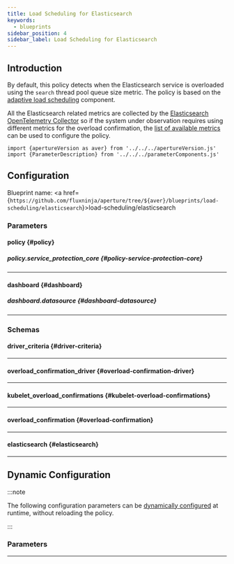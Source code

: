 ```yaml
---
title: Load Scheduling for Elasticsearch
keywords:
  - blueprints
sidebar_position: 4
sidebar_label: Load Scheduling for Elasticsearch
---
```


## Introduction

By default, this policy detects when the Elasticsearch service is overloaded
using the `search` thread pool queue size metric. The policy is based on the
[adaptive load scheduling](/reference/configuration/spec.md#adaptive-load-scheduler)
component.

All the Elasticsearch related metrics are collected by the
[Elasticsearch OpenTelemetry Collector](https://github.com/open-telemetry/opentelemetry-collector-contrib/tree/main/receiver/elasticsearchreceiver)
so if the system under observation requires using different metrics for the
overload confirmation, the
[list of available metrics](https://github.com/open-telemetry/opentelemetry-collector-contrib/blob/main/receiver/elasticsearchreceiver/metadata.yaml)
can be used to configure the policy.

<!-- Configuration Marker -->

```mdx-code-block
import {apertureVersion as aver} from '../../../apertureVersion.js'
import {ParameterDescription} from '../../../parameterComponents.js'
```

## Configuration

<!-- vale off -->

Blueprint name: <a
href={`https://github.com/fluxninja/aperture/tree/${aver}/blueprints/load-scheduling/elasticsearch`}>load-scheduling/elasticsearch</a>

<!-- vale on -->

### Parameters

<!-- vale off -->

#### policy {#policy}

<!-- vale on -->

<!-- vale off -->

<a id="policy-components"></a>

<ParameterDescription
    name='policy.components'
    description='List of additional circuit components.'
    type='Array of Object (aperture.spec.v1.Component)'
    reference='../../configuration/spec#component'
    value='[]'
/>

<!-- vale on -->

<!-- vale off -->

<a id="policy-policy-name"></a>

<ParameterDescription
    name='policy.policy_name'
    description='Name of the policy.'
    type='string'
    reference=''
    value='"__REQUIRED_FIELD__"'
/>

<!-- vale on -->

<!-- vale off -->

<a id="policy-resources"></a>

<ParameterDescription
    name='policy.resources'
    description='Additional resources.'
    type='Object (aperture.spec.v1.Resources)'
    reference='../../configuration/spec#resources'
    value='{"flow_control": {"classifiers": []}}'
/>

<!-- vale on -->

<!-- vale off -->

<a id="policy-promql-query"></a>

<ParameterDescription
    name='policy.promql_query'
    description='PromQL query to detect ElasticSearch overload.'
    type='string'
    reference=''
    value='"avg(avg_over_time(elasticsearch_node_thread_pool_tasks_queued{thread_pool_name=\"search\"}[30s]))"'
/>

<!-- vale on -->

<!-- vale off -->

<a id="policy-elasticsearch"></a>

<ParameterDescription
    name='policy.elasticsearch'
    description='Configuration for Elasticsearch OpenTelemetry receiver. Refer https://docs.fluxninja.com/integrations/metrics/elasticsearch for more information.'
    type='Object (elasticsearch)'
    reference='#elasticsearch'
    value='{"agent_group": "default", "endpoint": "__REQUIRED_FIELD__", "password": "__REQUIRED_FIELD__", "username": "__REQUIRED_FIELD__"}'
/>

<!-- vale on -->

<!-- vale off -->

##### policy.service_protection_core {#policy-service-protection-core}

<!-- vale on -->

<!-- vale off -->

<a id="policy-service-protection-core-dry-run"></a>

<ParameterDescription
    name='policy.service_protection_core.dry_run'
    description='Default configuration for setting dry run mode on Load Scheduler. In dry run mode, the Load Scheduler acts as a passthrough and does not throttle flows. This config can be updated at runtime without restarting the policy.'
    type='Boolean'
    reference=''
    value='false'
/>

<!-- vale on -->

<!-- vale off -->

<a id="policy-service-protection-core-kubelet-overload-confirmations"></a>

<ParameterDescription
    name='policy.service_protection_core.kubelet_overload_confirmations'
    description='Overload confirmation signals from kubelet.'
    type='Object (kubelet_overload_confirmations)'
    reference='#kubelet-overload-confirmations'
    value='{}'
/>

<!-- vale on -->

<!-- vale off -->

<a id="policy-service-protection-core-overload-confirmations"></a>

<ParameterDescription
    name='policy.service_protection_core.overload_confirmations'
    description='List of overload confirmation criteria. Load scheduler can throttle flows when all of the specified overload confirmation criteria are met.'
    type='Array of Object (overload_confirmation)'
    reference='#overload-confirmation'
    value='[]'
/>

<!-- vale on -->

<!-- vale off -->

<a id="policy-service-protection-core-range-driven-load-scheduler"></a>

<ParameterDescription
    name='policy.service_protection_core.range_driven_load_scheduler'
    description='Parameters for Range Throttling Strategy.'
    type='Object (aperture.spec.v1.RangeDrivenLoadSchedulerParameters)'
    reference='../../configuration/spec#range-driven-load-scheduler-parameters'
    value='{"alerter": {"alert_name": "Range Driven Load Throttling Event"}, "degree": "__REQUIRED_FIELD__", "high_watermark": "__REQUIRED_FIELD__", "load_scheduler": {"selectors": [{"control_point": "__REQUIRED_FIELD__", "service": "__REQUIRED_FIELD__"}]}, "low_watermark": "__REQUIRED_FIELD__"}'
/>

<!-- vale on -->

---

<!-- vale off -->

#### dashboard {#dashboard}

<!-- vale on -->

<!-- vale off -->

<a id="dashboard-extra-filters"></a>

<ParameterDescription
    name='dashboard.extra_filters'
    description='Additional filters to pass to each query to Grafana datasource.'
    type='Object (map[string]string)'
    reference='#map-string-string'
    value='{}'
/>

<!-- vale on -->

<!-- vale off -->

<a id="dashboard-refresh-interval"></a>

<ParameterDescription
    name='dashboard.refresh_interval'
    description='Refresh interval for dashboard panels.'
    type='string'
    reference=''
    value='"15s"'
/>

<!-- vale on -->

<!-- vale off -->

<a id="dashboard-time-from"></a>

<ParameterDescription
    name='dashboard.time_from'
    description='From time of dashboard.'
    type='string'
    reference=''
    value='"now-15m"'
/>

<!-- vale on -->

<!-- vale off -->

<a id="dashboard-time-to"></a>

<ParameterDescription
    name='dashboard.time_to'
    description='To time of dashboard.'
    type='string'
    reference=''
    value='"now"'
/>

<!-- vale on -->

<!-- vale off -->

<a id="dashboard-title"></a>

<ParameterDescription
    name='dashboard.title'
    description='Name of the main dashboard.'
    type='string'
    reference=''
    value='"Aperture Service Protection for Elasticsearch"'
/>

<!-- vale on -->

<!-- vale off -->

##### dashboard.datasource {#dashboard-datasource}

<!-- vale on -->

<!-- vale off -->

<a id="dashboard-datasource-filter-regex"></a>

<ParameterDescription
    name='dashboard.datasource.filter_regex'
    description='Datasource filter regex.'
    type='string'
    reference=''
    value='""'
/>

<!-- vale on -->

<!-- vale off -->

<a id="dashboard-datasource-name"></a>

<ParameterDescription
    name='dashboard.datasource.name'
    description='Datasource name.'
    type='string'
    reference=''
    value='"$datasource"'
/>

<!-- vale on -->

---

### Schemas

<!-- vale off -->

#### driver_criteria {#driver-criteria}

<!-- vale on -->

<!-- vale off -->

<a id="driver-criteria-enabled"></a>

<ParameterDescription
    name='enabled'
    description='Enables the driver.'
    type='Boolean'
    reference=''
    value='"__REQUIRED_FIELD__"'
/>

<!-- vale on -->

<!-- vale off -->

<a id="driver-criteria-threshold"></a>

<ParameterDescription
    name='threshold'
    description='Threshold for the driver.'
    type='Number (double)'
    reference=''
    value='"__REQUIRED_FIELD__"'
/>

<!-- vale on -->

---

<!-- vale off -->

#### overload_confirmation_driver {#overload-confirmation-driver}

<!-- vale on -->

<!-- vale off -->

<a id="overload-confirmation-driver-pod-cpu"></a>

<ParameterDescription
    name='pod_cpu'
    description='The driver for using CPU usage as overload confirmation.'
    type='Object (driver_criteria)'
    reference='#driver-criteria'
    value='{}'
/>

<!-- vale on -->

<!-- vale off -->

<a id="overload-confirmation-driver-pod-memory"></a>

<ParameterDescription
    name='pod_memory'
    description='The driver for using memory usage as overload confirmation.'
    type='Object (driver_criteria)'
    reference='#driver-criteria'
    value='{}'
/>

<!-- vale on -->

---

<!-- vale off -->

#### kubelet_overload_confirmations {#kubelet-overload-confirmations}

<!-- vale on -->

<!-- vale off -->

<a id="kubelet-overload-confirmations-criteria"></a>

<ParameterDescription
    name='criteria'
    description='Criteria for overload confirmation.'
    type='Object (overload_confirmation_driver)'
    reference='#overload-confirmation-driver'
    value='"__REQUIRED_FIELD__"'
/>

<!-- vale on -->

<!-- vale off -->

<a id="kubelet-overload-confirmations-infra-context"></a>

<ParameterDescription
    name='infra_context'
    description='Kubernetes selector for scraping metrics.'
    type='Object (aperture.spec.v1.KubernetesObjectSelector)'
    reference='../../configuration/spec#kubernetes-object-selector'
    value='"__REQUIRED_FIELD__"'
/>

<!-- vale on -->

---

<!-- vale off -->

#### overload_confirmation {#overload-confirmation}

<!-- vale on -->

<!-- vale off -->

<a id="overload-confirmation-operator"></a>

<ParameterDescription
    name='operator'
    description='The operator for the overload confirmation criteria. oneof: `gt | lt | gte | lte | eq | neq`'
    type='string'
    reference=''
    value='null'
/>

<!-- vale on -->

<!-- vale off -->

<a id="overload-confirmation-query-string"></a>

<ParameterDescription
    name='query_string'
    description='The Prometheus query to be run. Must return a scalar or a vector with a single element.'
    type='string'
    reference=''
    value='null'
/>

<!-- vale on -->

<!-- vale off -->

<a id="overload-confirmation-threshold"></a>

<ParameterDescription
    name='threshold'
    description='The threshold for the overload confirmation criteria.'
    type='Number (double)'
    reference=''
    value='null'
/>

<!-- vale on -->

---

<!-- vale off -->

#### elasticsearch {#elasticsearch}

<!-- vale on -->

<!-- vale off -->

<a id="elasticsearch-agent-group"></a>

<ParameterDescription
    name='agent_group'
    description='Name of the Aperture Agent group.'
    type='string'
    reference=''
    value='"default"'
/>

<!-- vale on -->

<!-- vale off -->

<a id="elasticsearch-collection-interval"></a>

<ParameterDescription
    name='collection_interval'
    description='This receiver collects metrics on an interval.'
    type='string'
    reference=''
    value='null'
/>

<!-- vale on -->

<!-- vale off -->

<a id="elasticsearch-endpoint"></a>

<ParameterDescription
    name='endpoint'
    description='Endpoint of the Elasticsearch.'
    type='string'
    reference=''
    value='"__REQUIRED_FIELD__"'
/>

<!-- vale on -->

<!-- vale off -->

<a id="elasticsearch-indices"></a>

<ParameterDescription
    name='indices'
    description='Index filters that define which indices are scraped for index-level metrics.'
    type='Array of string'
    reference=''
    value='null'
/>

<!-- vale on -->

<!-- vale off -->

<a id="elasticsearch-initial-delay"></a>

<ParameterDescription
    name='initial_delay'
    description='Defines how long this receiver waits before starting.'
    type='string'
    reference=''
    value='null'
/>

<!-- vale on -->

<!-- vale off -->

<a id="elasticsearch-nodes"></a>

<ParameterDescription
    name='nodes'
    description='Node filters that define which nodes are scraped for node-level and cluster-level metrics.'
    type='Array of string'
    reference=''
    value='null'
/>

<!-- vale on -->

<!-- vale off -->

<a id="elasticsearch-password"></a>

<ParameterDescription
    name='password'
    description='Password of the Elasticsearch.'
    type='string'
    reference=''
    value='"__REQUIRED_FIELD__"'
/>

<!-- vale on -->

<!-- vale off -->

<a id="elasticsearch-skip-cluster-metrics"></a>

<ParameterDescription
    name='skip_cluster_metrics'
    description='If true, cluster-level metrics will not be scraped.'
    type='Boolean'
    reference=''
    value='null'
/>

<!-- vale on -->

<!-- vale off -->

<a id="elasticsearch-username"></a>

<ParameterDescription
    name='username'
    description='Username of the Elasticsearch.'
    type='string'
    reference=''
    value='"__REQUIRED_FIELD__"'
/>

<!-- vale on -->

---

## Dynamic Configuration

:::note

The following configuration parameters can be
[dynamically configured](/reference/aperturectl/apply/dynamic-config/dynamic-config.md)
at runtime, without reloading the policy.

:::

### Parameters

<!-- vale off -->

<a id="dry-run"></a>

<ParameterDescription
    name='dry_run'
    description='Dynamic configuration for setting dry run mode at runtime without restarting this policy. In dry run mode the scheduler acts as pass through to all flow and does not queue flows. It is useful for observing the behavior of load scheduler without disrupting any real traffic.'
    type='Boolean'
    reference=''
    value='"__REQUIRED_FIELD__"'
/>

<!-- vale on -->

---
